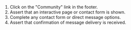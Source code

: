 1. Click on the "Community" link in the footer.
2. Assert that an interactive page or contact form is shown.
3. Complete any contact form or direct message options.
4. Assert that confirmation of message delivery is received.